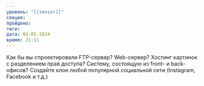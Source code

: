 ```yaml
---
уровень: "[[senior]]"
секция: 
пройдено: 
теги: 
дата: 02-05-2024
время: 21:11
---
```

Как бы вы спроектировали FTP-сервер? Web-сервер? Хостинг картинок с разделением прав доступа? Систему, состоящую из front- и back-офисов? Создайте клон любой популярной социальной сети (Instagram, Facebook и т.д.)